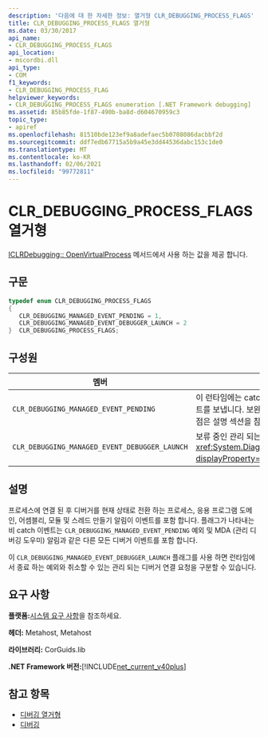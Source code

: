 ```yaml
---
description: '다음에 대 한 자세한 정보: 열거형 CLR_DEBUGGING_PROCESS_FLAGS'
title: CLR_DEBUGGING_PROCESS_FLAGS 열거형
ms.date: 03/30/2017
api_name:
- CLR_DEBUGGING_PROCESS_FLAGS
api_location:
- mscordbi.dll
api_type:
- COM
f1_keywords:
- CLR_DEBUGGING_PROCESS_FLAG
helpviewer_keywords:
- CLR_DEBUGGING_PROCESS_FLAGS enumeration [.NET Framework debugging]
ms.assetid: 85b85fde-1f87-490b-ba8d-d604670959c3
topic_type:
- apiref
ms.openlocfilehash: 81510bde123ef9a8adefaec5b0708086dacbbf2d
ms.sourcegitcommit: ddf7edb67715a5b9a45e3dd44536dabc153c1de0
ms.translationtype: MT
ms.contentlocale: ko-KR
ms.lasthandoff: 02/06/2021
ms.locfileid: "99772811"
---
```

# <a name="clr_debugging_process_flags-enumeration"></a>CLR_DEBUGGING_PROCESS_FLAGS 열거형

[ICLRDebugging:: OpenVirtualProcess](iclrdebugging-openvirtualprocess-method.md) 메서드에서 사용 하는 값을 제공 합니다.  
  
## <a name="syntax"></a>구문  
  
```cpp  
typedef enum CLR_DEBUGGING_PROCESS_FLAGS  
{  
   CLR_DEBUGGING_MANAGED_EVENT_PENDING = 1,  
   CLR_DEBUGGING_MANAGED_EVENT_DEBUGGER_LAUNCH = 2  
}  CLR_DEBUGGING_PROCESS_FLAGS;  
```  
  
## <a name="members"></a>구성원  
  
|멤버|설명|  
|------------|-----------------|  
|`CLR_DEBUGGING_MANAGED_EVENT_PENDING`|이 런타임에는 catch 할 수 없는 관리 되는 디버거 이벤트를 보냅니다. 보완 이벤트와 비 catch 이벤트의 차이점은 설명 섹션을 참조 하세요.|  
|`CLR_DEBUGGING_MANAGED_EVENT_DEBUGGER_LAUNCH`|보류 중인 관리 되는 이벤트는 <xref:System.Diagnostics.Debugger.Launch%2A?displayProperty=nameWithType> 요청입니다.|  
  
## <a name="remarks"></a>설명  

 프로세스에 연결 된 후 디버거를 현재 상태로 전환 하는 프로세스, 응용 프로그램 도메인, 어셈블리, 모듈 및 스레드 만들기 알림이 이벤트를 포함 합니다. 플래그가 나타내는 비 catch 이벤트는 `CLR_DEBUGGING_MANAGED_EVENT_PENDING` 예외 및 MDA (관리 디버깅 도우미) 알림과 같은 다른 모든 디버거 이벤트를 포함 합니다.  
  
 이 `CLR_DEBUGGING_MANAGED_EVENT_DEBUGGER_LAUNCH` 플래그를 사용 하면 런타임에서 종료 하는 예외와 취소할 수 있는 관리 되는 디버거 연결 요청을 구분할 수 있습니다.  
  
## <a name="requirements"></a>요구 사항  

 **플랫폼:**[시스템 요구 사항](../../get-started/system-requirements.md)을 참조하세요.  
  
 **헤더:** Metahost, Metahost  
  
 **라이브러리:** CorGuids.lib  
  
 **.NET Framework 버전:**[!INCLUDE[net_current_v40plus](../../../../includes/net-current-v40plus-md.md)]  
  
## <a name="see-also"></a>참고 항목

- [디버깅 열거형](debugging-enumerations.md)
- [디버깅](index.md)
